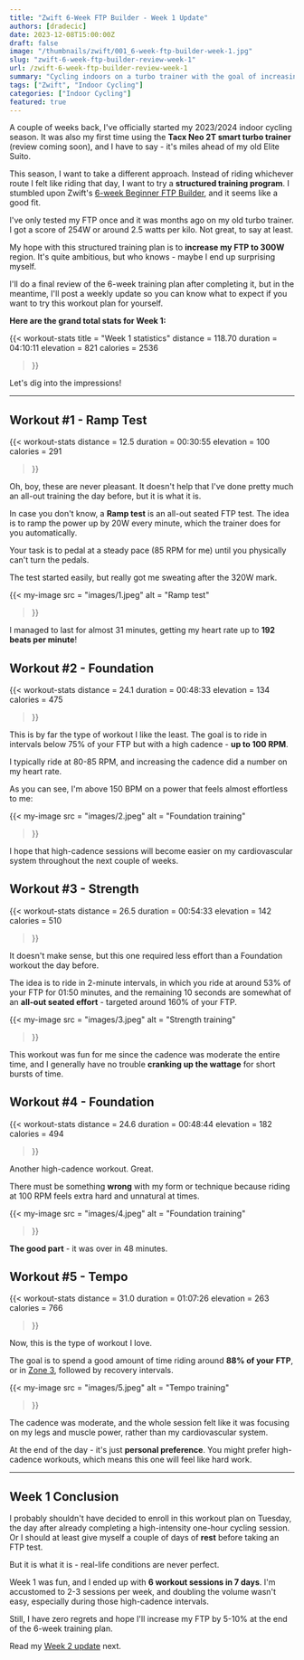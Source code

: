 ```yaml
---
title: "Zwift 6-Week FTP Builder - Week 1 Update"
authors: [dradecic]
date: 2023-12-08T15:00:00Z
draft: false
image: "/thumbnails/zwift/001_6-week-ftp-builder-week-1.jpg"
slug: "zwift-6-week-ftp-builder-review-week-1"
url: /zwift-6-week-ftp-builder-review-week-1
summary: "Cycling indoors on a turbo trainer with the goal of increasing my FTP in 6 weeks - Here's how Week 1 went on Zwift."
tags: ["Zwift", "Indoor Cycling"]
categories: ["Indoor Cycling"]
featured: true
---
```


A couple of weeks back, I've officially started my 2023/2024 indoor cycling season. It was also my first time using the **Tacx Neo 2T smart turbo trainer** (review coming soon), and I have to say - it's miles ahead of my old Elite Suito.

This season, I want to take a different approach. Instead of riding whichever route I felt like riding that day, I want to try a **structured training program**. I stumbled upon Zwift's [6-week Beginner FTP Builder](https://whatsonzwift.com/workouts/ftp-builder), and it seems like a good fit.

I've only tested my FTP once and it was months ago on my old turbo trainer. I got a score of 254W or around 2.5 watts per kilo. Not great, to say at least.

My hope with this structured training plan is to **increase my FTP to 300W** region. It's quite ambitious, but who knows - maybe I end up surprising myself.

I'll do a final review of the 6-week training plan after completing it, but in the meantime, I'll post a weekly update so you can know what to expect if you want to try this workout plan for yourself.

**Here are the grand total stats for Week 1:**

{{< workout-stats
    title = "Week 1 statistics"
    distance = 118.70
    duration = 04:10:11
    elevation = 821
    calories = 2536
>}}

Let's dig into the impressions!

---

## Workout #1 - Ramp Test

{{< workout-stats
    distance = 12.5
    duration = 00:30:55
    elevation = 100
    calories = 291
>}}

Oh, boy, these are never pleasant. It doesn't help that I've done pretty much an all-out training the day before, but it is what it is.

In case you don't know, a **Ramp test** is an all-out seated FTP test. The idea is to ramp the power up by 20W every minute, which the trainer does for you automatically.

Your task is to pedal at a steady pace (85 RPM for me) until you physically can't turn the pedals.

The test started easily, but really got me sweating after the 320W mark.

{{< my-image
    src = "images/1.jpeg"
    alt = "Ramp test"
>}}

I managed to last for almost 31 minutes, getting my heart rate up to **192 beats per minute**!


## Workout #2 - Foundation

{{< workout-stats
    distance = 24.1
    duration = 00:48:33
    elevation = 134
    calories = 475
>}}

This is by far the type of workout I like the least. The goal is to ride in intervals below 75% of your FTP but with a high cadence - **up to 100 RPM**.

I typically ride at 80-85 RPM, and increasing the cadence did a number on my heart rate.

As you can see, I'm above 150 BPM on a power that feels almost effortless to me:

{{< my-image
    src = "images/2.jpeg"
    alt = "Foundation training"
>}}

I hope that high-cadence sessions will become easier on my cardiovascular system throughout the next couple of weeks.



## Workout #3 - Strength

{{< workout-stats
    distance = 26.5
    duration = 00:54:33
    elevation = 142
    calories = 510
>}}

It doesn't make sense, but this one required less effort than a Foundation workout the day before.

The idea is to ride in 2-minute intervals, in which you ride at around 53% of your FTP for 01:50 minutes, and the remaining 10 seconds are somewhat of an **all-out seated effort** - targeted around 160% of your FTP.

{{< my-image
    src = "images/3.jpeg"
    alt = "Strength training"
>}}

This workout was fun for me since the cadence was moderate the entire time, and I generally have no trouble **cranking up the wattage** for short bursts of time.



## Workout #4 - Foundation

{{< workout-stats
    distance = 24.6
    duration = 00:48:44
    elevation = 182
    calories = 494
>}}

Another high-cadence workout. Great.

There must be something **wrong** with my form or technique because riding at 100 RPM feels extra hard and unnatural at times.

{{< my-image
    src = "images/4.jpeg"
    alt = "Foundation training"
>}}

**The good part** - it was over in 48 minutes.


## Workout #5 - Tempo

{{< workout-stats
    distance = 31.0
    duration = 01:07:26
    elevation = 263
    calories = 766
>}}

Now, this is the type of workout I love. 

The goal is to spend a good amount of time riding around **88% of your FTP**, or in [Zone 3](https://support.trainerroad.com/hc/en-us/articles/115005942786-Understanding-Power-Zones), followed by recovery intervals.

{{< my-image
    src = "images/5.jpeg"
    alt = "Tempo training"
>}}

The cadence was moderate, and the whole session felt like it was focusing on my legs and muscle power, rather than my cardiovascular system.

At the end of the day - it's just **personal preference**. You might prefer high-cadence workouts, which means this one will feel like hard work.

---

## Week 1 Conclusion
I probably shouldn't have decided to enroll in this workout plan on Tuesday, the day after already completing a high-intensity one-hour cycling session. Or I should at least give myself a couple of days of **rest** before taking an FTP test.

But it is what it is - real-life conditions are never perfect.

Week 1 was fun, and I ended up with **6 workout sessions in 7 days**. I'm accustomed to 2-3 sessions per week, and doubling the volume wasn't easy, especially during those high-cadence intervals. 

Still, I have zero regrets and hope I'll increase my FTP by 5-10% at the end of the 6-week training plan.

Read my [Week 2 update](/zwift-6-week-ftp-builder-review-week-2) next.